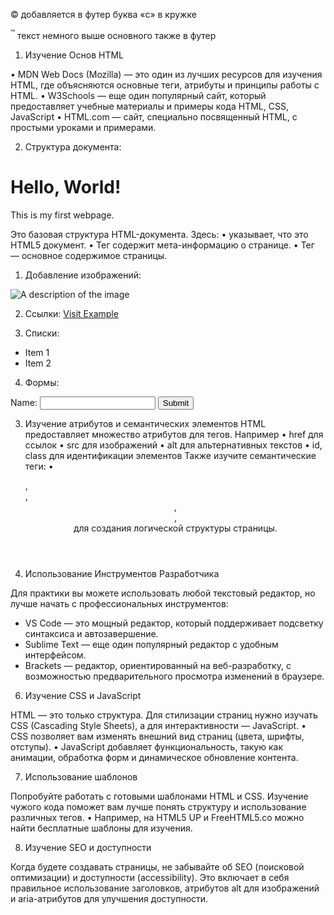 &copy;  добавляется в футер буква «c» в кружке 

<sup>™</sup> текст немного выше основного также в футер 





1. Изучение Основ HTML

•	MDN Web Docs (Mozilla) — это один из лучших ресурсов для изучения HTML, где объясняются основные теги, атрибуты и принципы работы с HTML.
•	W3Schools — еще один популярный сайт, который предоставляет учебные материалы и примеры кода HTML, CSS, JavaScript
•	HTML.com — сайт, специально посвященный HTML, с простыми уроками и примерами.

2. Структура документа:

<!DOCTYPE html>
<html lang="en">
<head>
    <meta charset="UTF-8">
    <meta name="viewport" content="width=device-width, initial-scale=1.0">
    <title>My First Page</title>
</head>
<body>
    <h1>Hello, World!</h1>
    <p>This is my first webpage.</p>
</body>
</html>

Это базовая структура HTML-документа. Здесь:
	•	<!DOCTYPE html> указывает, что это HTML5 документ.
•	Тег <head> содержит мета-информацию о странице.
•	Тег <body> — основное содержимое страницы.

1.	Добавление изображений:
<img src="image.jpg" alt="A description of the image">

2.	Ссылки:
<a href="https://www.example.com">Visit Example</a>

3.	Списки:
<ul>
    <li>Item 1</li>
    <li>Item 2</li>
</ul>

4.	Формы:
<form action="/submit" method="post">
    <label for="name">Name:</label>
    <input type="text" id="name" name="name">
    <input type="submit" value="Submit">
</form>

3. Изучение атрибутов и семантических элементов
HTML предоставляет множество атрибутов для тегов. Например
•	href для ссылок
•	src для изображений
•	alt для альтернативных текстов
•	id, class для идентификации элементов
Также изучите семантические теги:
•	<article>, <section>, <header>, <footer>, <nav> для создания логической структуры страницы.

4. Использование Инструментов Разработчика

Для практики вы можете использовать любой текстовый редактор, но лучше начать с профессиональных инструментов:
* VS Code — это мощный редактор, который поддерживает подсветку синтаксиса и автозавершение.
* Sublime Text — еще один популярный редактор с удобным интерфейсом.
* Brackets — редактор, ориентированный на веб-разработку, с возможностью предварительного просмотра изменений в браузере.


6. Изучение CSS и JavaScript

HTML — это только структура. Для стилизации страниц нужно изучать CSS (Cascading Style Sheets), а для интерактивности — JavaScript.	•	CSS позволяет вам изменять внешний вид страниц (цвета, шрифты, отступы).
•	JavaScript добавляет функциональность, такую как анимации, обработка форм и динамическое обновление контента.

7. Использование шаблонов

Попробуйте работать с готовыми шаблонами HTML и CSS. Изучение чужого кода поможет вам лучше понять структуру и использование различных тегов.
•	Например, на HTML5 UP и FreeHTML5.co можно найти бесплатные шаблоны для изучения.

8. Изучение SEO и доступности

Когда будете создавать страницы, не забывайте об SEO (поисковой оптимизации) и доступности (accessibility). Это включает в себя правильное использование заголовков, атрибутов alt для изображений и aria-атрибутов для улучшения доступности.
